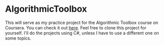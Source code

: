 # AlgorithmicToolbox
This will serve as my practice project for the Algorithmic Toolbox course on Coursera. You can check it out [here](https://www.coursera.org/learn/algorithmic-toolbox).
Feel free to clone this project for yourself. I'll do the projects using C#, unless I have to use a different one on some topics.
